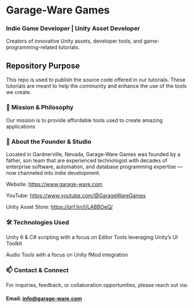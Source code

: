 # Garage-Ware Games
### Indie Game Developer | Unity Asset Developer
Creators of innovative Unity assets, developer tools, and game-programming-related tutorials.

## Repository Purpose
This repo is used to publish the source code offered in our tutorials. These tutorials are meant to help the community and enhance the use of the tools we create.


### 🎯 Mission & Philosophy
Our mission is to provide affordable tools used to create amazing applications

### 📍 About the Founder & Studio
Located in Gardnerville, Nevada, Garage‑Ware Games was founded by a father, son team that are experienced technologist with decades of enterprise software, automation, and database programming expertise — now channeled into indie development.

Website: https://www.garage-ware.com

YouTube: https://www.youtube.com/@GarageWareGames

Unity Asset Store: https://prf.hn/l/LABBOeQ/

### 🛠 Technologies Used
Unity 6 & C# scripting with a focus on Editor Tools leveraging Unity’s UI Toolkit

Audio Tools with a focus on Unity fMod integration

### 📫 Contact & Connect
For inquiries, feedback, or collaboration opportunities, please reach out via:
#### Email: info@garage-ware.com

